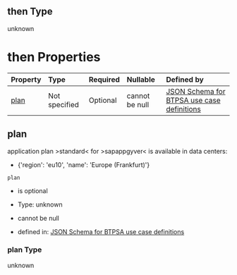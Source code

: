 ## then Type

unknown

# then Properties

| Property      | Type          | Required | Nullable       | Defined by                                                                                                                                                                                                                                      |
| :------------ | :------------ | :------- | :------------- | :---------------------------------------------------------------------------------------------------------------------------------------------------------------------------------------------------------------------------------------------- |
| [plan](#plan) | Not specified | Optional | cannot be null | [JSON Schema for BTPSA use case definitions](btpsa-usecase-properties-services-items-allof-2-then-allof-45-then-allof-0-then-properties-plan.md "undefined#/properties/services/items/allOf/2/then/allOf/45/then/allOf/0/then/properties/plan") |

## plan

application plan >standard< for >sapappgyver< is available in data centers:

*   {'region': 'eu10', 'name': 'Europe (Frankfurt)'}

`plan`

*   is optional

*   Type: unknown

*   cannot be null

*   defined in: [JSON Schema for BTPSA use case definitions](btpsa-usecase-properties-services-items-allof-2-then-allof-45-then-allof-0-then-properties-plan.md "undefined#/properties/services/items/allOf/2/then/allOf/45/then/allOf/0/then/properties/plan")

### plan Type

unknown
